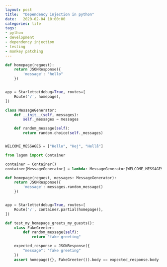```yaml
---
layout: post
title:  "Dependency injection in python"
date:   2020-02-04 10:00:00
categories: life
tags:
- python
- development
- dependency injection
- testing
- monkey patching
---
```


```python
def homepage(request):
    return JSONResponse({
        'message': "hello"
    })


app = Starlette(debug=True, routes=[
    Route('/', homepage),
])
```

```python
class MessageGenerator:
    def __init__(self, messages):
        self._messages = messages

    def random_message(self):
        return random.choice(self._messages)


WELCOME_MESSAGES = ["Hello", "Hej", "Hellå"]
```

```python
from lagom import Container

container = Container()
container[MessageGenerator] = lambda: MessageGenerator(WELCOME_MESSAGES)
```

```python
def homepage(request, messages: MessageGenerator):
    return JSONResponse({
        'message': messages.random_message()
    })


app = Starlette(debug=True, routes=[
    Route('/', container.partial(homepage)),
])
```

```python
def test_my_homepage_greets_my_guests():
    class FakeGreeter:
        def random_message(self):
            return "fake greeting"

    expected_response = JSONResponse({
        "message": "fake greeting"
    })
    assert homepage({}, FakeGreeter()).body == expected_response.body
```
[website-lagom]: https://github.com/meadsteve/lagom
[website-starlette]: https://github.com/encode/starlette
[website-example-code]:https://github.com/meadsteve/lagom-example-repo